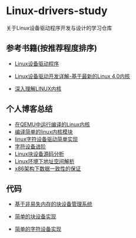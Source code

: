 # Linux-drivers-study

关于Linux设备驱动程序开发与设计的学习仓库

## 参考书籍(按推荐程度排序)

- [Linux设备驱动程序](https://book.douban.com/subject/1723151/)

- [Linux设备驱动开发详解-基于最新的Linux 4.0内核](https://book.douban.com/subject/26600201/)

- [深入理解LINUX内核](https://book.douban.com/subject/1767120/)

## 个人博客总结

- [在QEMU中运行编译的Linux内核](https://huqianshan.github.io/articles/build-linux-kenel-in-qumu/)
- [编译简单的linux内核模块](https://huqianshan.github.io/articles/build-hello-module-in-linux/)
- [linux字符设备驱动简单实现](https://huqianshan.github.io/articles/create-chardevice/)
- [字符设备进阶](https://huqianshan.github.io/articles/char-device-update/)
- [Linux块设备源码分析](https://huqianshan.github.io/articles/Linux/Drivers/block-devices/)
- [Linux环境下地址空间解析](https://huqianshan.github.io/articles/Linux/linux-kernel-address-space/)
- [x86架构下数据一致性的保证](https://huqianshan.github.io/articles/memory-barrier/)

## 代码

- [基于非易失内存的块设备管理系统]()

- [简单的块设备实现]()

- [简单的字符设备实现]()


